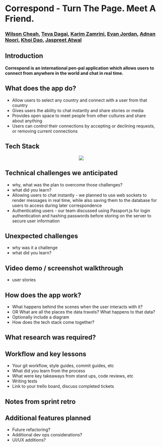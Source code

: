 # Correspond - Turn The Page. Meet A Friend.

### [Wilson Cheah](https://github.com/chyyeeah), [Teva Dagai](https://github.com/tdagai), [Karim Zamrini](https://github.com/zamrini), [Evan Jordan](https://github.com/evanjordan42), [Adnan Noori](https://github.com/AdnanNoori), [Khoi Dao](https://github.com/Khoidao55), [Jaspreet Atwal](https://github.com/JSAtwal25)

## Introduction
#### Correspond is an international pen-pal application which allows users to connect from anywhere in the world and chat in real time.

## What does the app do?
- Allow users to select any country and connect with a user from that country
- Gives users the ability to chat instantly and share stories or media
- Provides open space to meet people from other cultures and share about anything
- Users can control their connections by accepting or declining requests, or removing current connections

## Tech Stack
<p align="center">
  <img src="https://cdn.discordapp.com/attachments/827288263110295586/830505317182734396/68747470733a2f2f6d69726f2e6d656469756d2e636f6d2f6d61782f3730302f302a55714779596d574352516e6a4c7a536b.png">
</p>


## Technical challenges we anticipated
- why, what was the plan to overcome those challenges?
- what did you learn?
- Allowing users to chat instantly - we planned to use web sockets to render messages in real time, while also saving them to the database for users to access during later correspondence
- Authenticating users - our team discussed using Passport.js for login authentication and hashing passwords before storing on the server to secure user information


## Unexpected challenges
- why was it a challenge
- what did you learn?

## Video demo / screenshot walkthrough
- user stories

## How does the app work?
- What happens behind the scenes when the user interacts with it?
- OR What are all the places the data travels?  What happens to that data?
- Optionally include a diagram
- How does the tech stack come together?

## What research was required?

## Workflow and key lessons
- Your git workflow, style guides, commit guides, etc
- What did you learn from the process
- What were key takeaways from stand ups, code reviews, etc
- Writing tests
- Link to your trello board, discuss completed tickets

## Notes from sprint retro

## Additional features planned
- Future refactoring?
- Additional dev ops considerations?
- UI/UX additions?
